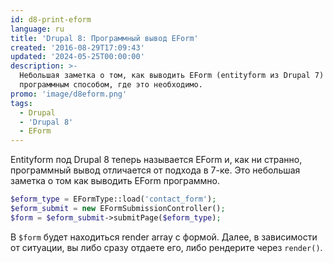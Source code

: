 ```yaml
---
id: d8-print-eform
language: ru
title: 'Drupal 8: Программный вывод EForm'
created: '2016-08-29T17:09:43'
updated: '2024-05-25T00:00:00'
description: >-
  Небольшая заметка о том, как выводить EForm (entityform из Drupal 7)
  программным способом, где это необходимо.
promo: 'image/d8eform.png'
tags:
  - Drupal
  - 'Drupal 8'
  - EForm
---
```


Entityform под Drupal 8 теперь называется EForm и, как ни странно, программный
вывод отличается от подхода в 7-ке. Это небольшая заметка о том как выводить
EForm программно.

```php {"header":"Программный вывод EForm contact_form"}
$eform_type = EFormType::load('contact_form');
$eform_submit = new EFormSubmissionController();
$form = $eform_submit->submitPage($eform_type);
```

В `$form` будет находиться render array с формой. Далее, в зависимости от
ситуации, вы либо сразу отдаете его, либо рендерите через `render()`.
